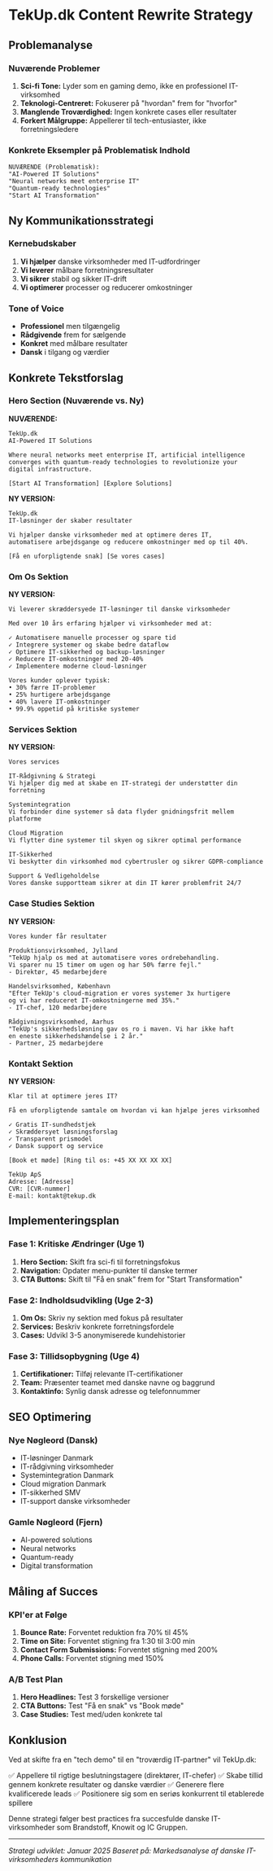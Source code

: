 # TekUp.dk Content Rewrite Strategy

## Problemanalyse

### Nuværende Problemer
1. **Sci-fi Tone:** Lyder som en gaming demo, ikke en professionel IT-virksomhed
2. **Teknologi-Centreret:** Fokuserer på "hvordan" frem for "hvorfor"
3. **Manglende Troværdighed:** Ingen konkrete cases eller resultater
4. **Forkert Målgruppe:** Appellerer til tech-entusiaster, ikke forretningsledere

### Konkrete Eksempler på Problematisk Indhold
```
NUVÆRENDE (Problematisk):
"AI-Powered IT Solutions"
"Neural networks meet enterprise IT"
"Quantum-ready technologies"
"Start AI Transformation"
```

## Ny Kommunikationsstrategi

### Kernebudskaber
1. **Vi hjælper** danske virksomheder med IT-udfordringer
2. **Vi leverer** målbare forretningsresultater
3. **Vi sikrer** stabil og sikker IT-drift
4. **Vi optimerer** processer og reducerer omkostninger

### Tone of Voice
- **Professionel** men tilgængelig
- **Rådgivende** frem for sælgende
- **Konkret** med målbare resultater
- **Dansk** i tilgang og værdier

## Konkrete Tekstforslag

### Hero Section (Nuværende vs. Ny)

**NUVÆRENDE:**
```
TekUp.dk
AI-Powered IT Solutions

Where neural networks meet enterprise IT, artificial intelligence 
converges with quantum-ready technologies to revolutionize your 
digital infrastructure.

[Start AI Transformation] [Explore Solutions]
```

**NY VERSION:**
```
TekUp.dk
IT-løsninger der skaber resultater

Vi hjælper danske virksomheder med at optimere deres IT, 
automatisere arbejdsgange og reducere omkostninger med op til 40%.

[Få en uforpligtende snak] [Se vores cases]
```

### Om Os Sektion

**NY VERSION:**
```
Vi leverer skræddersyede IT-løsninger til danske virksomheder

Med over 10 års erfaring hjælper vi virksomheder med at:

✓ Automatisere manuelle processer og spare tid
✓ Integrere systemer og skabe bedre dataflow  
✓ Optimere IT-sikkerhed og backup-løsninger
✓ Reducere IT-omkostninger med 20-40%
✓ Implementere moderne cloud-løsninger

Vores kunder oplever typisk:
• 30% færre IT-problemer
• 25% hurtigere arbejdsgange
• 40% lavere IT-omkostninger
• 99.9% oppetid på kritiske systemer
```

### Services Sektion

**NY VERSION:**
```
Vores services

IT-Rådgivning & Strategi
Vi hjælper dig med at skabe en IT-strategi der understøtter din forretning

Systemintegration
Vi forbinder dine systemer så data flyder gnidningsfrit mellem platforme

Cloud Migration
Vi flytter dine systemer til skyen og sikrer optimal performance

IT-Sikkerhed
Vi beskytter din virksomhed mod cybertrusler og sikrer GDPR-compliance

Support & Vedligeholdelse
Vores danske supportteam sikrer at din IT kører problemfrit 24/7
```

### Case Studies Sektion

**NY VERSION:**
```
Vores kunder får resultater

Produktionsvirksomhed, Jylland
"TekUp hjalp os med at automatisere vores ordrebehandling. 
Vi sparer nu 15 timer om ugen og har 50% færre fejl."
- Direktør, 45 medarbejdere

Handelsvirksomhed, København
"Efter TekUp's cloud-migration er vores systemer 3x hurtigere 
og vi har reduceret IT-omkostningerne med 35%."
- IT-chef, 120 medarbejdere

Rådgivningsvirksomhed, Aarhus
"TekUp's sikkerhedsløsning gav os ro i maven. Vi har ikke haft 
en eneste sikkerhedshændelse i 2 år."
- Partner, 25 medarbejdere
```

### Kontakt Sektion

**NY VERSION:**
```
Klar til at optimere jeres IT?

Få en uforpligtende samtale om hvordan vi kan hjælpe jeres virksomhed

✓ Gratis IT-sundhedstjek
✓ Skræddersyet løsningsforslag
✓ Transparent prismodel
✓ Dansk support og service

[Book et møde] [Ring til os: +45 XX XX XX XX]

TekUp ApS
Adresse: [Adresse]
CVR: [CVR-nummer]
E-mail: kontakt@tekup.dk
```

## Implementeringsplan

### Fase 1: Kritiske Ændringer (Uge 1)
1. **Hero Section:** Skift fra sci-fi til forretningsfokus
2. **Navigation:** Opdater menu-punkter til danske termer
3. **CTA Buttons:** Skift til "Få en snak" frem for "Start Transformation"

### Fase 2: Indholdsudvikling (Uge 2-3)
1. **Om Os:** Skriv ny sektion med fokus på resultater
2. **Services:** Beskriv konkrete forretningsfordele
3. **Cases:** Udvikl 3-5 anonymiserede kundehistorier

### Fase 3: Tillidsopbygning (Uge 4)
1. **Certifikationer:** Tilføj relevante IT-certifikationer
2. **Team:** Præsenter teamet med danske navne og baggrund
3. **Kontaktinfo:** Synlig dansk adresse og telefonnummer

## SEO Optimering

### Nye Nøgleord (Dansk)
- IT-løsninger Danmark
- IT-rådgivning virksomheder
- Systemintegration Danmark
- Cloud migration Danmark
- IT-sikkerhed SMV
- IT-support danske virksomheder

### Gamle Nøgleord (Fjern)
- AI-powered solutions
- Neural networks
- Quantum-ready
- Digital transformation

## Måling af Succes

### KPI'er at Følge
1. **Bounce Rate:** Forventet reduktion fra 70% til 45%
2. **Time on Site:** Forventet stigning fra 1:30 til 3:00 min
3. **Contact Form Submissions:** Forventet stigning med 200%
4. **Phone Calls:** Forventet stigning med 150%

### A/B Test Plan
1. **Hero Headlines:** Test 3 forskellige versioner
2. **CTA Buttons:** Test "Få en snak" vs "Book møde"
3. **Case Studies:** Test med/uden konkrete tal

## Konklusion

Ved at skifte fra en "tech demo" til en "troværdig IT-partner" vil TekUp.dk:

✅ Appellere til rigtige beslutningstagere (direktører, IT-chefer)
✅ Skabe tillid gennem konkrete resultater og danske værdier
✅ Generere flere kvalificerede leads
✅ Positionere sig som en seriøs konkurrent til etablerede spillere

Denne strategi følger best practices fra succesfulde danske IT-virksomheder som Brandstoff, Knowit og IC Gruppen.

---
*Strategi udviklet: Januar 2025*
*Baseret på: Markedsanalyse af danske IT-virksomheders kommunikation*